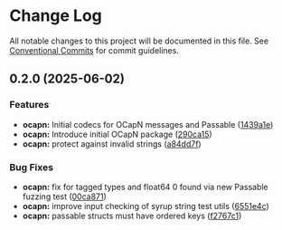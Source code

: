 # Change Log

All notable changes to this project will be documented in this file.
See [Conventional Commits](https://conventionalcommits.org) for commit guidelines.

## 0.2.0 (2025-06-02)


### Features

* **ocapn:** Initial codecs for OCapN messages and Passable ([1439a1e](https://github.com/endojs/endo/commit/1439a1ef6070ffa3a85d994677ce9cbd89989bd0))
* **ocapn:** Introduce initial OCapN package ([290ca15](https://github.com/endojs/endo/commit/290ca150356f4d7626ab9241881adeb82eee84fc))
* **ocapn:** protect against invalid strings ([a84dd7f](https://github.com/endojs/endo/commit/a84dd7f128c9d34292a9d28de012a02fab0d5288))


### Bug Fixes

* **ocapn:** fix for tagged types and float64 0 found via new Passable fuzzing test ([00ca871](https://github.com/endojs/endo/commit/00ca8717c86a6663a99e4010a47debd658cc93dd))
* **ocapn:** improve input checking of syrup string test utils ([6551e4c](https://github.com/endojs/endo/commit/6551e4c9667d2c6ff90e7c94fe718771be05dacc))
* **ocapn:** passable structs must have ordered keys ([f2767c1](https://github.com/endojs/endo/commit/f2767c1745a8a2aebd14f6197695140ca1025060))
